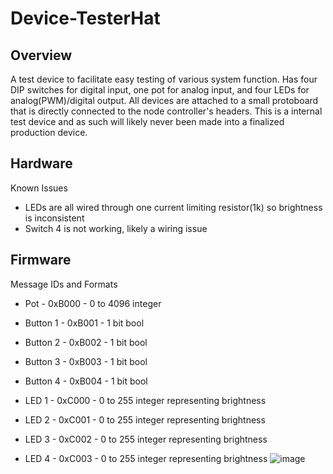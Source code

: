 # Device-TesterHat

## Overview

A test device to facilitate easy testing of various system function. Has four DIP switches for digital input, one pot for analog input, and four LEDs for analog(PWM)/digital output. All devices are attached to a small protoboard that is directly connected to the node controller's headers. This is a internal test device and as such will likely never been made into a finalized production device.

## Hardware

Known Issues
* LEDs are all wired through one current limiting resistor(1k) so brightness is inconsistent
* Switch 4 is not working, likely a wiring issue 

## Firmware

Message IDs and Formats

* Pot - 0xB000 - 0 to 4096 integer
* Button 1 - 0xB001 - 1 bit bool
* Button 2 - 0xB002 - 1 bit bool 
* Button 3 - 0xB003 - 1 bit bool 
* Button 4 - 0xB004 - 1 bit bool  

* LED 1 - 0xC000 - 0 to 255 integer representing brightness  
* LED 2 - 0xC001 - 0 to 255 integer representing brightness  
* LED 3 - 0xC002 - 0 to 255 integer representing brightness  
* LED 4 - 0xC003 - 0 to 255 integer representing brightness  ![image](https://github.com/user-attachments/assets/71cfb836-0889-4e46-9583-ad57bdcbd79b)
